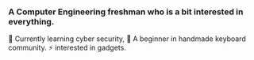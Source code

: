 ### A Computer Engineering freshman who is a bit interested in everything.

🔭 Currently learning cyber security,
🌱 A beginner in handmade keyboard community.
⚡ interested in gadgets.

<!--
**Apiratchai/Apiratchai** is a ✨ _special_ ✨ repository because its `README.md` (this file) appears on your GitHub profile.

Here are some ideas to get you started:

- 🔭 I’m currently working on ...
- 🌱 I’m currently learning ...
- 👯 I’m looking to collaborate on ...
- 🤔 I’m looking for help with ...
- 💬 Ask me about ...
- 📫 How to reach me: ...
- 😄 Pronouns: ...
- ⚡ Fun fact: ...
-->
